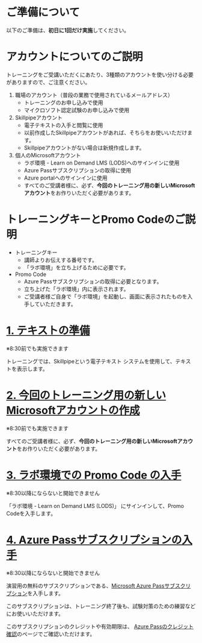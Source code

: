 # ご準備について

以下のご準備は、**初日に1回だけ実施**してください。

# アカウントについてのご説明

トレーニングをご受講いただくにあたり、3種類のアカウントを使い分ける必要がありますので、ご注意ください。

1. 職場のアカウント（普段の業務で使用されているメールアドレス）
   - トレーニングのお申し込みで使用
   - マイクロソフト認定試験のお申し込みで使用
2. Skillpipeアカウント
   - 電子テキストの入手と閲覧に使用
   - 以前作成したSkillpipeアカウントがあれば、そちらをお使いいただけます。
   - Skillpipeアカウントがない場合は新規作成します。
3. 個人のMicrosoftアカウント 
   - ラボ環境 - Learn on Demand LMS (LODS)へのサインインに使用
   - Azure Passサブスクリプションの取得に使用
   - Azure portalへのサインインに使用
   - すべてのご受講者様に、必ず、**今回のトレーニング用の新しいMicrosoftアカウント**をお作りいただく必要があります。

# トレーニングキーとPromo Codeのご説明

- トレーニングキー
  - 講師よりお伝えする番号です。
  - 「ラボ環境」を立ち上げるために必要です。
- Promo Code
  - Azure Passサブスクリプションの取得に必要となります。
  - 立ち上げた「ラボ環境」内に表示されます。
  - ご受講者様ご自身で「ラボ環境」を起動し、画面に表示されたものを入手していただきます。

# [1. テキストの準備](skillpipe.md) 

※8:30前でも実施できます

トレーニングでは、Skillpipeという電子テキスト システムを使用して、テキストを表示します。

# [2. 今回のトレーニング用の新しいMicrosoftアカウントの作成](msa.md) 

※8:30前でも実施できます

すべてのご受講者様に、必ず、**今回のトレーニング用の新しいMicrosoftアカウント**をお作りいただく必要があります。

# [3. ラボ環境での Promo Code の入手](lods.md) 

※8:30以降にならないと開始できません

「ラボ環境 - Learn on Demand LMS (LODS)」 にサインインして、Promo Codeを入手します。

# [4. Azure Passサブスクリプションの入手](azurepass.md) 

※8:30以降にならないと開始できません

演習用の無料のサブスクリプションである、[Microsoft Azure Passサブスクリプション](azurepass.md)を入手します。

このサブスクリプションは、トレーニング終了後も、試験対策のための練習などにお使いいただけます。

このサブスクリプションのクレジットや有効期限は、
[Azure Passのクレジット確認](https://www.microsoftazuresponsorships.com/balance)のページでご確認いただけます。

<!--
# [5. (オプション)ソフトウェアのセットアップ](env.md)
ご自身のPCでラボの演習を行いたい場合は、[ソフトウェアのセットアップ](env.md)を行ってください。

ブラウザでアクセスできるラボ環境である「Learn on Demand LMS (LODS)」をご利用になる場合は、ソフトウェアのセットアップは不要です。
-->